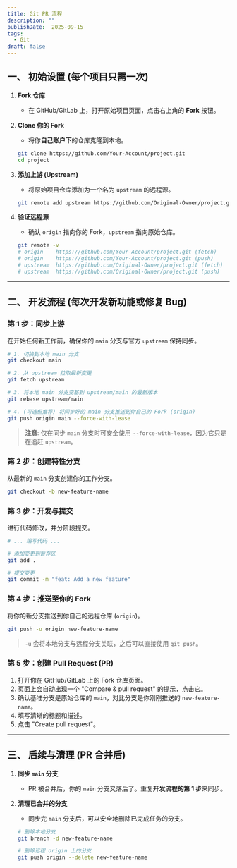 ```yaml
---
title: Git PR 流程
description: ""
publishDate:  2025-09-15
tags:
  - Git
draft: false
---
```




## 一、 初始设置 (每个项目只需一次)

1.  **Fork 仓库**
    * 在 GitHub/GitLab 上，打开原始项目页面，点击右上角的 **Fork** 按钮。

2.  **Clone 你的 Fork**
    * 将你**自己账户下**的仓库克隆到本地。

    ```bash
    git clone https://github.com/Your-Account/project.git
    cd project
    ```

3.  **添加上游 (Upstream)**
    * 将原始项目仓库添加为一个名为 `upstream` 的远程源。

    ```bash
    git remote add upstream https://github.com/Original-Owner/project.git
    ```

4.  **验证远程源**
    * 确认 `origin` 指向你的 Fork，`upstream` 指向原始仓库。

    ```bash
    git remote -v
    # origin    https://github.com/Your-Account/project.git (fetch)
    # origin    https://github.com/Your-Account/project.git (push)
    # upstream  https://github.com/Original-Owner/project.git (fetch)
    # upstream  https://github.com/Original-Owner/project.git (push)
    ```

---

## 二、 开发流程 (每次开发新功能或修复 Bug)

### **第 1 步：同步上游**

在开始任何新工作前，确保你的 `main` 分支与官方 `upstream` 保持同步。

```bash
# 1. 切换到本地 main 分支
git checkout main

# 2. 从 upstream 拉取最新变更
git fetch upstream

# 3. 将本地 main 分支变基到 upstream/main 的最新版本
git rebase upstream/main

# 4. (可选但推荐) 将同步好的 main 分支推送到你自己的 Fork (origin)
git push origin main --force-with-lease 
```

> **注意**: 仅在同步 `main` 分支时可安全使用 `--force-with-lease`，因为它只是在追赶 `upstream`。

### **第 2 步：创建特性分支**

从最新的 `main` 分支创建你的工作分支。

```bash
git checkout -b new-feature-name
```

### **第 3 步：开发与提交**

进行代码修改，并分阶段提交。

```bash
# ... 编写代码 ...

# 添加变更到暂存区
git add .

# 提交变更
git commit -m "feat: Add a new feature"
```

### **第 4 步：推送至你的 Fork**

将你的新分支推送到你自己的远程仓库 (`origin`)。

```bash
git push -u origin new-feature-name
```

> `-u` 会将本地分支与远程分支关联，之后可以直接使用 `git push`。

### **第 5 步：创建 Pull Request (PR)**

1.  打开你在 GitHub/GitLab 上的 Fork 仓库页面。
2.  页面上会自动出现一个 "Compare & pull request" 的提示，点击它。
3.  确认基准分支是原始仓库的 `main`，对比分支是你刚刚推送的 `new-feature-name`。
4.  填写清晰的标题和描述。
5.  点击 "Create pull request"。

---

## 三、 后续与清理 (PR 合并后)

1.  **同步 `main` 分支**
    *   PR 被合并后，你的 `main` 分支又落后了。重复**开发流程的第 1 步**来同步。

2.  **清理已合并的分支**
    * 同步完 `main` 分支后，可以安全地删除已完成任务的分支。

    ```bash
    # 删除本地分支
    git branch -d new-feature-name

    # 删除远程 origin 上的分支
    git push origin --delete new-feature-name
    ```
